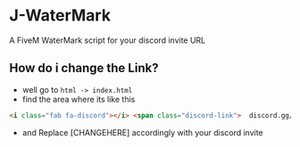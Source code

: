 # J-WaterMark
A FiveM WaterMark script for your discord invite URL

## How do i change the Link?

- well go to `html -> index.html`
- find the area where its like this

```html
<i class="fab fa-discord"></i> <span class="discord-link">  discord.gg/[CHANGEHERE]</span>
```

- and Replace [CHANGEHERE] accordingly with your discord invite
